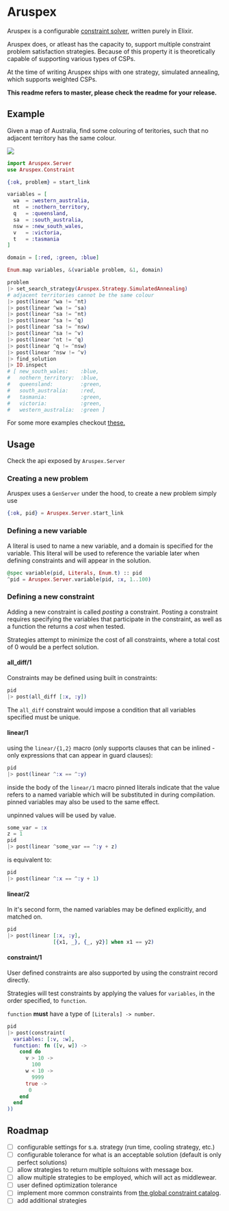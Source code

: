 # Aruspex
Aruspex is a configurable [constraint
solver](https://en.wikipedia.org/wiki/Constraint_satisfaction_problem), written
purely in Elixir.

Aruspex does, or atleast has the capacity to, support multiple constraint problem
satisfaction strategies. Because of this property it is theoretically capable
of supporting various types of CSPs.

At the time of writing Aruspex ships with one strategy, simulated annealing,
which supports weighted CSPs.

**This readme refers to master, please check the readme for your release.**

## Example
Given a map of Australia, find some colouring of teritories, such that no adjacent territory has the same colour.

![](http://australia.pppst.com/Australia_map_regions.gif)

```elixir
import Aruspex.Server
use Aruspex.Constraint

{:ok, problem} = start_link

variables = [
  wa  = :western_australia,
  nt  = :nothern_territory,
  q   = :queensland,
  sa  = :south_australia,
  nsw = :new_south_wales,
  v   = :victoria,
  t   = :tasmania
]

domain = [:red, :green, :blue]

Enum.map variables, &(variable problem, &1, domain)

problem
|> set_search_strategy(Aruspex.Strategy.SimulatedAnnealing)
# adjacent territories cannot be the same colour
|> post(linear ^wa != ^nt)
|> post(linear ^wa != ^sa)
|> post(linear ^sa != ^nt)
|> post(linear ^sa != ^q)
|> post(linear ^sa != ^nsw)
|> post(linear ^sa != ^v)
|> post(linear ^nt != ^q)
|> post(linear ^q != ^nsw)
|> post(linear ^nsw != ^v)
|> find_solution
|> IO.inspect
# [ new_south_wales:    :blue,
#   nothern_territory:  :blue,
#   queensland:         :green,
#   south_australia:    :red,
#   tasmania:           :green,
#   victoria:           :green,
#   western_australia:  :green ]
```

For some more examples checkout [these.](test/support/examples/)

## Usage
Check the api exposed by `Aruspex.Server`

### Creating a new problem
Aruspex uses a `GenServer` under the hood, to create a new problem simply use
```elixir
{:ok, pid} = Aruspex.Server.start_link
```

### Defining a new variable
A literal is used to name a new variable, and a domain is specified for the
variable.  This literal will be used to reference the variable later when
defining constraints and will appear in the solution.
```elixir
@spec variable(pid, Literals, Enum.t) :: pid
^pid = Aruspex.Server.variable(pid, :x, 1..100)
```

### Defining a new constraint
Adding a new constraint is called *posting* a constraint. Posting a constraint
requires specifying the variables that participate in the constraint, as well
as a function the returns a *cost* when tested.

Strategies attempt to minimize
the cost of all constraints, where a total cost of 0 would be a perfect
solution.

#### all_diff/1
Constraints may be defined using built in constraints:

```elixir
pid
|> post(all_diff [:x, :y])
```

The `all_diff` constraint would impose a condition that all variables specified
must be unique.

#### linear/1
using the `linear/{1,2}` macro (only supports clauses that can be inlined -
only expressions that can appear in guard clauses):

```elixir
pid
|> post(linear ^:x == ^:y)
```

inside the body of the `linear/1` macro pinned literals indicate that the value
refers to a named variable which will be substituted in during compilation.
pinned variables may also be used to the same effect.

unpinned values will be used by value.

```elixir
some_var = :x
z = 1
pid
|> post(linear ^some_var == ^:y + z)
```

is equivalent to:

```elixir
pid
|> post(linear ^:x == ^:y + 1)
```

#### linear/2
In it's second form, the named variables may be defined explicitly, and matched
on.

```elixir
pid
|> post(linear [:x, :y],
               [{x1, _}, {_, y2}] when x1 == y2)
```

#### constraint/1
User defined constraints are also supported by using the constraint record
directly.

Strategies will test constraints by applying the values for `variables`, in
the order specified, to `function`.

`function` **must** have a type of `[Literals] -> number`.

```elixir
pid
|> post(constraint(
  variables: [:v, :w],
  function: fn ([v, w]) ->
    cond do
      v > 10 ->
        100
      w < 10 ->
        9999
      true ->
       0
    end
  end
))
```
## Roadmap
- [ ] configurable settings for s.a. strategy (run time, cooling strategy, etc.)
- [ ] configurable tolerance for what is an acceptable solution (default is only perfect solutions)
- [ ] allow strategies to return multiple soltuions with message box.
- [ ] allow multiple strategies to be employed, which will act as middlewear.
- [ ] user defined optimization tolerance
- [ ] implement more common constraints from [the global constraint catalog](http://www.emn.fr/z-info/sdemasse/gccat/sec5.html).
- [ ] add additional strategies
